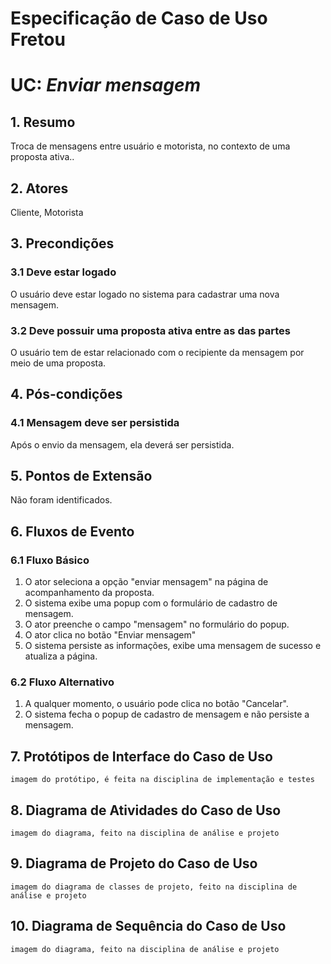 # Especificação de Caso de Uso Fretou

# UC: *Enviar mensagem*

## 1. Resumo

Troca de mensagens entre usuário e motorista, no contexto de uma proposta ativa..

## 2. Atores

Cliente, Motorista

## 3. Precondições

###  3.1 Deve estar logado

O usuário deve estar logado no sistema para cadastrar uma nova mensagem.

###  3.2 Deve possuir uma proposta ativa entre as das partes

O usuário tem de estar relacionado com o recipiente da mensagem por meio de uma proposta.

## 4. Pós-condições
### 4.1 Mensagem deve ser persistida

Após o envio da mensagem, ela deverá ser persistida.

## 5. Pontos de Extensão

Não foram identificados.

## 6. Fluxos de Evento

### 6.1 Fluxo Básico

1. O ator seleciona a opção "enviar mensagem" na página de acompanhamento da proposta.
1. O sistema exibe uma popup com o formulário de cadastro de mensagem.
1. O ator preenche o campo "mensagem" no formulário do popup.
1. O ator clica no botão "Enviar mensagem"
1. O sistema persiste as informações, exibe uma mensagem de sucesso e atualiza a página.


### 6.2 Fluxo Alternativo

1. A qualquer momento, o usuário pode clica no botão "Cancelar".
1. O sistema fecha o popup de cadastro de mensagem e não persiste a mensagem.

## 7. Protótipos de Interface do Caso de Uso

`imagem do protótipo, é feita na disciplina de implementação e testes`

## 8. Diagrama de Atividades do Caso de Uso

`imagem do diagrama, feito na disciplina de análise e projeto`

## 9. Diagrama de Projeto do Caso de Uso

`imagem do diagrama de classes de projeto, feito na disciplina de análise e projeto`

## 10. Diagrama de Sequência do Caso de Uso

`imagem do diagrama, feito na disciplina de análise e projeto`
